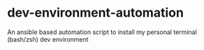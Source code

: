# dev-environment-automation

An ansible based automation script to install my personal terminal
(bash/zsh) dev environment
